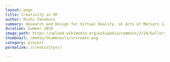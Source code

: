 ```yaml
---
layout: page
title: Creativity in VR
author: Rishi Vanukuru
summary: Research and Design for Virtual Reality, at Arts et Metiers Laval, France.
duration: Summer 2019
image_path: https://upload.wikimedia.org/wikipedia/commons/2/24/Galleryback.jpg
thumbnail: /media/thumbnails/vrcreate.png
category: project
permalink: /creativityvr/

---
```


